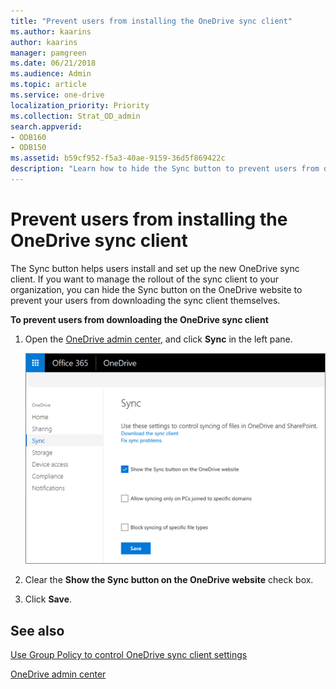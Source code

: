 ```yaml
---
title: "Prevent users from installing the OneDrive sync client"
ms.author: kaarins
author: kaarins
manager: pamgreen
ms.date: 06/21/2018
ms.audience: Admin
ms.topic: article
ms.service: one-drive
localization_priority: Priority
ms.collection: Strat_OD_admin
search.appverid:
- ODB160
- ODB150
ms.assetid: b59cf952-f5a3-40ae-9159-36d5f869422c
description: "Learn how to hide the Sync button to prevent users from downloading and installing the new OneDrive sync client."
---
```


# Prevent users from installing the OneDrive sync client

The Sync button helps users install and set up the new OneDrive sync client. If you want to manage the rollout of the sync client to your organization, you can hide the Sync button on the OneDrive website to prevent your users from downloading the sync client themselves.
  
 **To prevent users from downloading the OneDrive sync client**
  
1. Open the [OneDrive admin center](https://admin.onedrive.com/?v=SyncSettings), and click **Sync** in the left pane. 
    
    ![The Sync tab of the OneDrive admin center](media/1c3bf6d6-7b82-4c73-9df7-c8551a0c2922.png)
  
2. Clear the **Show the Sync button on the OneDrive website** check box. 
    
3. Click **Save**.
    
## See also

[Use Group Policy to control OneDrive sync client settings](use-group-policy.md)
  
[OneDrive admin center](https://support.office.com/article/b5665060-530f-40a3-b34a-9e935169b2e0)

